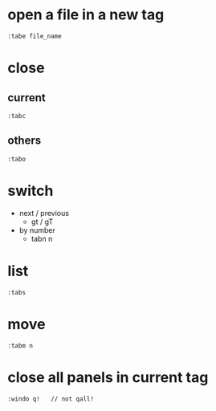 # open a file in a new tag
	:tabe file_name
	
# close
## current
	:tabc
## others
	:tabo
	
# switch
- next / previous
	- gt / gT
- by number
	- tabn n

# list
	:tabs

# move
	:tabm n

# close all panels in current tag
	:windo q!	// not qall!


